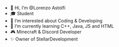 - 👋 Hi, I’m @Lorenzo Astolfi
- 🎓 Student
- 👀 I’m interested about Coding & Developing
- 🌱 I’m currently learning C++, Java, JS and HTML
- 🎮 Minecraft & Discord Developer
- ✨ Owner of StellarDevelopment
